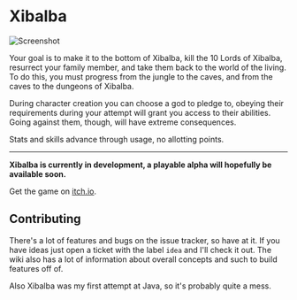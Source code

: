 # Xibalba

![Screenshot](https://img.itch.zone/aW1hZ2UvMTQ3NDExLzY3NDg2My5naWY=/347x500/zwB1Pb.gif)

Your goal is to make it to the bottom of Xibalba, kill the 10 Lords of Xibalba, resurrect your family member, and take them back to the world of the living. To do this, you must progress from the jungle to the caves, and from the caves to the dungeons of Xibalba.

During character creation you can choose a god to pledge to, obeying their requirements during your attempt will grant you access to their abilities. Going against them, though, will have extreme consequences.

Stats and skills advance through usage, no allotting points.

---

**Xibalba is currently in development, a playable alpha will hopefully be available soon.**

Get the game on [itch.io](https://ohokcool.itch.io/xibalba).

## Contributing

There's a lot of features and bugs on the issue tracker, so have at it. If you have ideas just open a ticket with the label `idea` and I'll check it out. The wiki also has a lot of information about overall concepts and such to build features off of.

Also Xibalba was my first attempt at Java, so it's probably quite a mess.